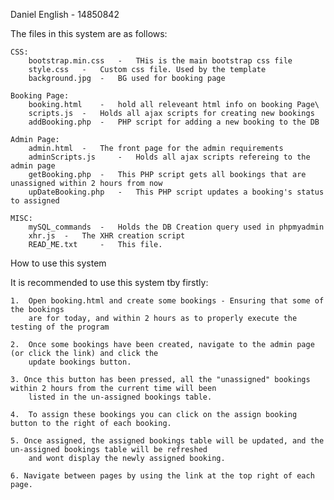 Daniel English - 14850842

The files in this system are as follows:

    CSS:
        bootstrap.min.css   -   THis is the main bootstrap css file
        style.css   -   Custom css file. Used by the template
        background.jpg  -   BG used for booking page

    Booking Page:
        booking.html    -   hold all releveant html info on booking Page\
        scripts.js  -   Holds all ajax scripts for creating new bookings
        addBooking.php  -   PHP script for adding a new booking to the DB

    Admin Page:
        admin.html  -   The front page for the admin requirements
        adminScripts.js     -   Holds all ajax scripts refereing to the admin page
        getBooking.php  -   This PHP script gets all bookings that are unassigned within 2 hours from now
        upDateBooking.php   -   This PHP script updates a booking's status to assigned

    MISC:
        mySQL_commands  -   Holds the DB Creation query used in phpmyadmin
        xhr.js  -   The XHR creation script
        READ_ME.txt     -   This file.

How to use this system

It is recommended to use this system tby firstly:

    1.  Open booking.html and create some bookings - Ensuring that some of the bookings
        are for today, and within 2 hours as to properly execute the testing of the program

    2.  Once some bookings have been created, navigate to the admin page (or click the link) and click the
        update bookings button.

    3. Once this button has been pressed, all the "unassigned" bookings within 2 hours from the current time will been
        listed in the un-assigned bookings table.

    4.  To assign these bookings you can click on the assign booking button to the right of each booking.

    5. Once assigned, the assigned bookings table will be updated, and the un-assigned bookings table will be refreshed
        and wont display the newly assigned booking.

    6. Navigate between pages by using the link at the top right of each page.
